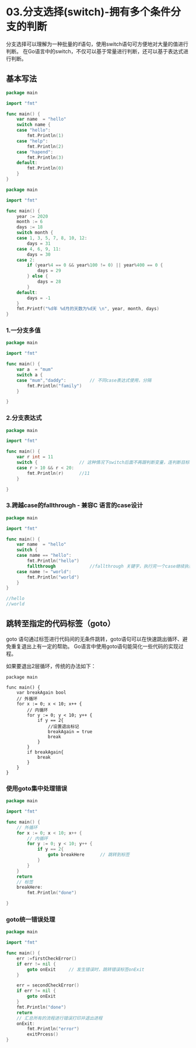 # 03.分支选择(switch)-拥有多个条件分支的判断

分支选择可以理解为一种批量的if语句，使用switch语句可方便地对大量的值进行判断。
在Go语言中的switch，不仅可以基于常量进行判断，还可以基于表达式进行判断。

## 基本写法
``` go
package main

import "fmt"

func main() {
	var name  = "hello"
	switch name {
	case "hello":
		fmt.Println(1)
	case "help":
		fmt.Println(2)
	case "hapend":
		fmt.Println(3)
	default:
		fmt.Println(0)
	}
}

```



```go
package main

import "fmt"

func main() {
	year := 2020
	month := 6
	days := 18
	switch month {
	case 1, 3, 5, 7, 8, 10, 12:
		days = 31
	case 4, 6, 9, 11:
		days = 30
	case 2:
		if (year%4 == 0 && year%100 != 0) || year%400 == 0 {
			days = 29
		} else {
			days = 28
		}
	default:
		days = -1
	}
	fmt.Printf("%d年 %d月的天数为%d天 \n", year, month, days)
}
```



### 1.一分支多值

``` go
package main

import "fmt"

func main() {
	var a  = "mum"
	switch a {
	case "mum","daddy":			// 不同case表达式使用，分隔
		fmt.Println("family")
	}

}
```

### 2.分支表达式
``` go
package main

import "fmt"

func main() {
	var r int = 11
	switch {				// 这种情况下switch后面不再跟判断变量，连判断目标都没有了。
	case r > 10 && r < 20:
		fmt.Println(r)		//11
	}

}
```

### 3.跨越case的fallthrough - 兼容C 语言的case设计
``` go
package main

import "fmt"

func main() {
	var name  = "hello"
	switch {
	case name == "hello":
		fmt.Println("hello")
		fallthrough				//fallthrough 关键字，执行完一个case继续执行下面的case
	case name != "world":
		fmt.Println("world")
	}
}

//hello
//world
```


## 跳转至指定的代码标签（goto）
goto 语句通过标签进行代码间的无条件跳转，goto语句可以在快速跳出循环、避免重复退出上有一定的帮助。
Go语言中使用goto语句能简化一些代码的实现过程。

如果要退出2层循环，传统的办法如下：
``` 
package main

func main() {
	var breakAgain bool
	// 外循环
	for x := 0; x < 10; x++ {
		// 内循环
		for y := 0; y < 10; y++ {
			if y == 2{
				//设置退出标记
				breakAgain = true
				break
			}
		}
		if breakAgain{
			break
		}
	}
}

```

### 使用goto集中处理错误
``` go
package main

import "fmt"

func main() {
	// 外循环
	for x := 0; x < 10; x++ {
		// 内循环
		for y := 0; y < 10; y++ {
			if y == 2{
				goto breakHere		// 跳转到标签
			}
		}
	}
	return
	// 标签
	breakHere:
		fmt.Println("done")

}
```

### goto统一错误处理
``` go
package main

import "fmt"

func main() {
	err :=firstCheckError()
	if err != nil {
		goto onExit		// 发生错误时，跳转错误标签onExit
	}

	err = secondCheckError()
	if err != nil {
		goto onExit
	}
	fmt.Println("done")
	return
	// 汇总所有的流程进行错误打印并退出进程
	onExit:
		fmt.Println("error")
		exitPrcess()
}

```
